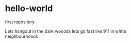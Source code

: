 # hello-world
first repository

Lets hangout in the dark wooods
lets go fast like 911 in white neighbourhoods
